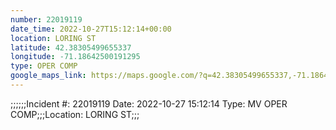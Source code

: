 ```yaml
---
number: 22019119
date_time: 2022-10-27T15:12:14+00:00
location: LORING ST
latitude: 42.38305499655337
longitude: -71.18642500191295
type: OPER COMP
google_maps_link: https://maps.google.com/?q=42.38305499655337,-71.18642500191295
---
```


;;;;;;Incident #: 22019119  Date: 2022-10-27 15:12:14   Type: MV OPER COMP;;;Location: LORING ST;;;
